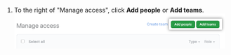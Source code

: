 1. To the right of "Manage access", click **Add people** or **Add teams**. ![botón de "Invitar equipos o personas"](/assets/images/help/repository/manage-access-invite-button.png)
